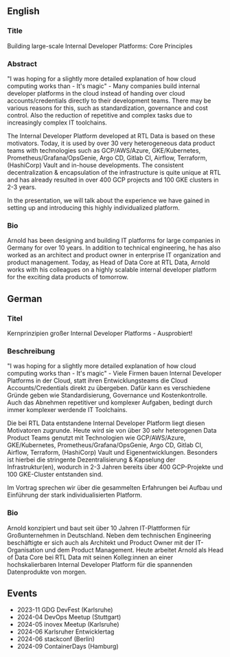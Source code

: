 ## English

### Title

Building large-scale Internal Developer Platforms: Core Principles

### Abstract

"I was hoping for a slightly more detailed explanation of how cloud computing works than - It's magic" - Many companies build internal developer platforms in the cloud instead of handing over cloud accounts/credentials directly to their development teams. There may be various reasons for this, such as standardization, governance and cost control. Also the reduction of repetitive and complex tasks due to increasingly complex IT toolchains.

The Internal Developer Platform developed at RTL Data is based on these motivators. Today, it is used by over 30 very heterogeneous data product teams with technologies such as GCP/AWS/Azure, GKE/Kubernetes, Prometheus/Grafana/OpsGenie, Argo CD, Gitlab CI, Airflow, Terraform, (HashiCorp) Vault and in-house developments. The consistent decentralization & encapsulation of the infrastructure is quite unique at RTL and has already resulted in over 400 GCP projects and 100 GKE clusters in 2-3 years.

In the presentation, we will talk about the experience we have gained in setting up and introducing this highly individualized platform.

### Bio

Arnold has been designing and building IT platforms for large companies in Germany for over 10 years. In addition to technical engineering, he has also worked as an architect and product owner in enterprise IT organization and product management. Today, as Head of Data Core at RTL Data, Arnold works with his colleagues on a highly scalable internal developer platform for the exciting data products of tomorrow.

## German

### Titel

Kernprinzipien großer Internal Developer Platforms - Ausprobiert!

### Beschreibung

"I was hoping for a slightly more detailed explanation of how cloud computing works than - It's magic" - Viele Firmen bauen Internal Developer Platforms in der Cloud, statt ihren Entwicklungsteams die Cloud Accounts/Credentials direkt zu übergeben. Dafür kann es verschiedene Gründe geben wie Standardisierung, Governance und Kostenkontrolle. Auch das Abnehmen repetitiver und komplexer Aufgaben, bedingt durch immer komplexer werdende IT Toolchains.

Die bei RTL Data entstandene Internal Developer Platform liegt diesen Motivatoren zugrunde. Heute wird sie von über 30 sehr heterogenen Data Product Teams genutzt mit Technologien wie GCP/AWS/Azure, GKE/Kubernetes, Prometheus/Grafana/OpsGenie, Argo CD, Gitlab CI, Airflow, Terraform, (HashiCorp) Vault und Eigenentwicklungen. Besonders ist hierbei die stringente Dezentralisierung & Kapselung der Infrastruktur(en), wodurch in 2-3 Jahren bereits über 400 GCP-Projekte und 100 GKE-Cluster entstanden sind.

Im Vortrag sprechen wir über die gesammelten Erfahrungen bei Aufbau und Einführung der stark individualisierten Platform.

### Bio

Arnold konzipiert und baut seit über 10 Jahren IT-Plattformen für Großunternehmen in Deutschland. Neben dem technischen Engineering beschäftigte er sich auch als Architekt und Product Owner mit der IT-Organisation und dem Product Management. Heute arbeitet Arnold als Head of Data Core bei RTL Data mit seinen Kolleg:innen an einer hochskalierbaren Internal Developer Platform für die spannenden Datenprodukte von morgen.

## Events

* 2023-11 GDG DevFest (Karlsruhe)
* 2024-04 DevOps Meetup (Stuttgart)
* 2024-05 inovex Meetup (Karlsruhe)
* 2024-06 Karlsruher Entwicklertag
* 2024-06 stackconf (Berlin)
* 2024-09 ContainerDays (Hamburg)

